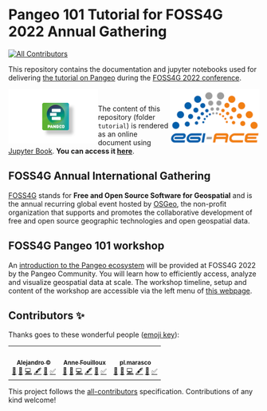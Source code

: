 # Pangeo 101 Tutorial for FOSS4G 2022 Annual Gathering
<!-- ALL-CONTRIBUTORS-BADGE:START - Do not remove or modify this section -->
[![All Contributors](https://img.shields.io/badge/all_contributors-3-orange.svg?style=flat-square)](#contributors-)
<!-- ALL-CONTRIBUTORS-BADGE:END -->

This repository contains the documentation and jupyter notebooks used for delivering [the tutorial on Pangeo](https://talks.osgeo.org/foss4g-2022-workshops/talk/NF8BKU/) during the [FOSS4G 2022 conference](https://2022.foss4g.org/).

<img src="tutorial/figures/pangeo_logo.png" width="180" align="Left" /></a>
<img src="tutorial/figures/EGI-ACE_logo.png" width="180" align="Right" /></a>

<br>

The content of this repository (folder `tutorial`) is rendered as an online document using [Jupyter Book](https://jupyterbook.org/en/stable/intro.html). **You can access it [here](https://pangeo-data.github.io/foss4g-2022)**.

## FOSS4G Annual International Gathering

[FOSS4G](https://foss4g.org/) stands for **Free and Open Source Software for Geospatial** and is the annual recurring global event hosted by [OSGeo](https://www.osgeo.org/), the non-profit organization that supports and promotes the collaborative development of free and open source geographic technologies and open geospatial data. 

## FOSS4G Pangeo 101 workshop

An [introduction to the Pangeo ecosystem](https://talks.osgeo.org/foss4g-2022-workshops/talk/NF8BKU/) will be provided at FOSS4G 2022 by the Pangeo Community. You will learn how to efficiently access, analyze and visualize geospatial data at scale. The workshop timeline, setup and content of the workshop are accessible via the left menu of [this webpage](https://pangeo-data.github.io/foss4g-2022).

## Contributors ✨

Thanks goes to these wonderful people ([emoji key](https://allcontributors.org/docs/en/emoji-key)):

<!-- ALL-CONTRIBUTORS-LIST:START - Do not remove or modify this section -->
<!-- prettier-ignore-start -->
<!-- markdownlint-disable -->
<table>
  <tr>
    <td align="center"><a href="https://github.com/acocac"><img src="https://avatars.githubusercontent.com/u/13321552?v=4?s=100" width="100px;" alt=""/><br /><sub><b>Alejandro ©</b></sub></a><br /><a href="#ideas-acocac" title="Ideas, Planning, & Feedback">🤔</a> <a href="#design-acocac" title="Design">🎨</a> <a href="https://github.com/pangeo-data/foss4g-2022/commits?author=acocac" title="Code">💻</a> <a href="#content-acocac" title="Content">🖋</a> <a href="https://github.com/pangeo-data/foss4g-2022/commits?author=acocac" title="Documentation">📖</a> <a href="#tutorial-acocac" title="Tutorials">✅</a></td>
    <td align="center"><a href="http://www.mn.uio.no/geo/english/people/adm/annefou/"><img src="https://avatars.githubusercontent.com/u/8168508?v=4?s=100" width="100px;" alt=""/><br /><sub><b>Anne Fouilloux</b></sub></a><br /><a href="#ideas-annefou" title="Ideas, Planning, & Feedback">🤔</a> <a href="#design-annefou" title="Design">🎨</a> <a href="https://github.com/pangeo-data/foss4g-2022/commits?author=annefou" title="Code">💻</a> <a href="#content-annefou" title="Content">🖋</a> <a href="https://github.com/pangeo-data/foss4g-2022/commits?author=annefou" title="Documentation">📖</a> <a href="#tutorial-annefou" title="Tutorials">✅</a></td>
    <td align="center"><a href="https://github.com/pl-marasco"><img src="https://avatars.githubusercontent.com/u/22492773?v=4?s=100" width="100px;" alt=""/><br /><sub><b>pl.marasco</b></sub></a><br /><a href="#ideas-pl-marasco" title="Ideas, Planning, & Feedback">🤔</a> <a href="#design-pl-marasco" title="Design">🎨</a> <a href="https://github.com/pangeo-data/foss4g-2022/commits?author=pl-marasco" title="Code">💻</a> <a href="#content-pl-marasco" title="Content">🖋</a> <a href="https://github.com/pangeo-data/foss4g-2022/commits?author=pl-marasco" title="Documentation">📖</a> <a href="#tutorial-pl-marasco" title="Tutorials">✅</a></td>
  </tr>
</table>

<!-- markdownlint-restore -->
<!-- prettier-ignore-end -->

<!-- ALL-CONTRIBUTORS-LIST:END -->

This project follows the [all-contributors](https://github.com/all-contributors/all-contributors) specification. Contributions of any kind welcome!
